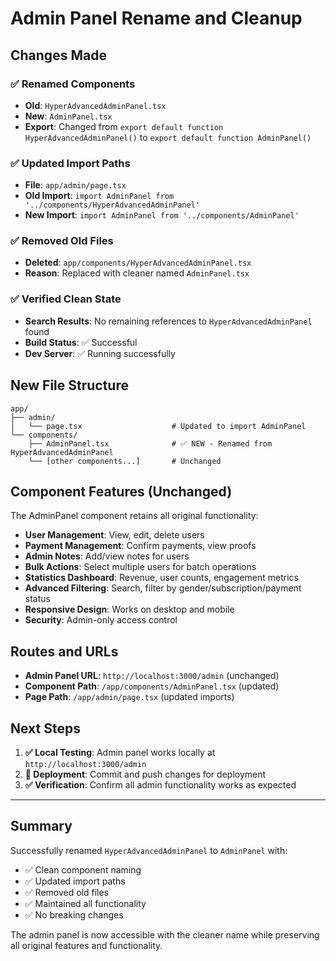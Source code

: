 # Admin Panel Rename and Cleanup

## Changes Made

### ✅ **Renamed Components**
- **Old**: `HyperAdvancedAdminPanel.tsx` 
- **New**: `AdminPanel.tsx`
- **Export**: Changed from `export default function HyperAdvancedAdminPanel()` to `export default function AdminPanel()`

### ✅ **Updated Import Paths**
- **File**: `app/admin/page.tsx`
- **Old Import**: `import AdminPanel from '../components/HyperAdvancedAdminPanel'`
- **New Import**: `import AdminPanel from '../components/AdminPanel'`

### ✅ **Removed Old Files**
- **Deleted**: `app/components/HyperAdvancedAdminPanel.tsx`
- **Reason**: Replaced with cleaner named `AdminPanel.tsx`

### ✅ **Verified Clean State**
- **Search Results**: No remaining references to `HyperAdvancedAdminPanel` found
- **Build Status**: ✅ Successful
- **Dev Server**: ✅ Running successfully

## New File Structure

```
app/
├── admin/
│   └── page.tsx                    # Updated to import AdminPanel
└── components/
    ├── AdminPanel.tsx              # ✅ NEW - Renamed from HyperAdvancedAdminPanel
    └── [other components...]       # Unchanged
```

## Component Features (Unchanged)

The AdminPanel component retains all original functionality:
- **User Management**: View, edit, delete users
- **Payment Management**: Confirm payments, view proofs
- **Admin Notes**: Add/view notes for users
- **Bulk Actions**: Select multiple users for batch operations
- **Statistics Dashboard**: Revenue, user counts, engagement metrics
- **Advanced Filtering**: Search, filter by gender/subscription/payment status
- **Responsive Design**: Works on desktop and mobile
- **Security**: Admin-only access control

## Routes and URLs

- **Admin Panel URL**: `http://localhost:3000/admin` (unchanged)
- **Component Path**: `/app/components/AdminPanel.tsx` (updated)
- **Page Path**: `/app/admin/page.tsx` (updated imports)

## Next Steps

1. **✅ Local Testing**: Admin panel works locally at `http://localhost:3000/admin`
2. **🔄 Deployment**: Commit and push changes for deployment
3. **✅ Verification**: Confirm all admin functionality works as expected

---

## Summary

Successfully renamed `HyperAdvancedAdminPanel` to `AdminPanel` with:
- ✅ Clean component naming
- ✅ Updated import paths  
- ✅ Removed old files
- ✅ Maintained all functionality
- ✅ No breaking changes

The admin panel is now accessible with the cleaner name while preserving all original features and functionality.
